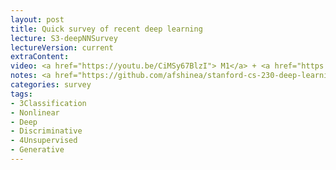 ```yaml
---
layout: post
title: Quick survey of recent deep learning
lecture: S3-deepNNSurvey
lectureVersion: current
extraContent:  
video: <a href="https://youtu.be/CiMSy67BlzI"> M1</a> + <a href="https://youtu.be/Or1SGYCFSE4"> M2</a> + <a href="https://youtu.be/X8INyhmx3jE"> M3</a> + <a href="https://youtu.be/_sEIFzszCS8">M4</a> 
notes: <a href="https://github.com/afshinea/stanford-cs-230-deep-learning"> DNN Cheatsheets </a> 
categories: survey
tags:
- 3Classification
- Nonlinear
- Deep
- Discriminative
- 4Unsupervised
- Generative
---
```

